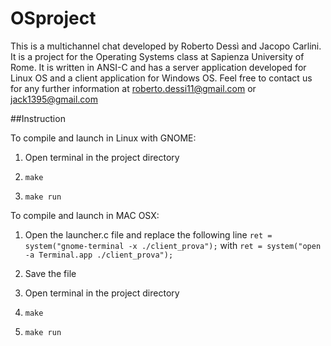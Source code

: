 # OSproject

This is a multichannel chat developed by Roberto Dessì and Jacopo Carlini.
It is a project for the Operating Systems class at Sapienza University of Rome.
It is written in ANSI-C and has a server application developed for Linux OS and a client application for Windows OS.
Feel free to contact us for any further information at roberto.dessi11@gmail.com or jack1395@gmail.com


##Instruction

To compile and launch in Linux with GNOME:

1. Open terminal in the project directory 

2. `make `

3. `make run `

To compile and launch in MAC OSX:

1. Open the launcher.c file and replace the following line
  `ret = system("gnome-terminal -x ./client_prova");`
  with
  `ret = system("open -a Terminal.app ./client_prova");`

2. Save the file

3. Open terminal in the project directory

4. `make `

5. `make run `

